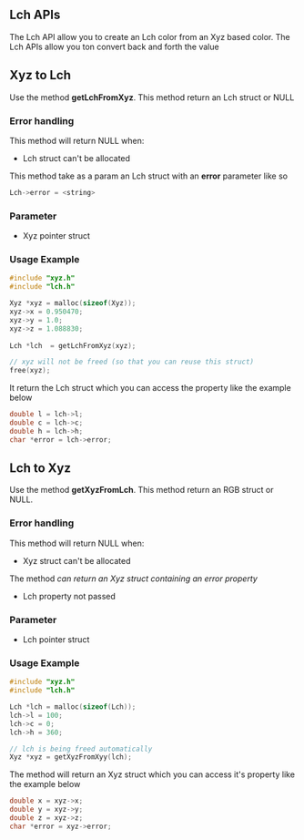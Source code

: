 ## Lch APIs

The Lch API allow you to create an Lch color from an Xyz based color. The Lch APIs allow you ton convert back and forth the value

## Xyz to Lch

Use the method **getLchFromXyz**. This method return an Lch struct or NULL

### Error handling

This method will return NULL when:

- Lch struct can't be allocated

This method take as a param an Lch struct with an **error** parameter like so

```c
Lch->error = <string>
```

### Parameter

- Xyz pointer struct

### Usage Example

```c
#include "xyz.h"
#include "lch.h"

Xyz *xyz = malloc(sizeof(Xyz));
xyz->x = 0.950470;
xyz->y = 1.0;
xyz->z = 1.088830;
    
Lch *lch  = getLchFromXyz(xyz);

// xyz will not be freed (so that you can reuse this struct)
free(xyz);
```

It return the Lch struct which you can access the property like the example below

```c
double l = lch->l;
double c = lch->c;
double h = lch->h;
char *error = lch->error;
```

## Lch to Xyz

Use the method **getXyzFromLch**. This method return an RGB struct or NULL.

### Error handling

This method will return NULL when:

- Xyz struct can't be allocated

The method *can return an Xyz struct containing an error property*

- Lch property not passed

### Parameter

- Lch pointer struct

### Usage Example

```c
#include "xyz.h"
#include "lch.h"

Lch *lch = malloc(sizeof(Lch));
lch->l = 100;
lch->c = 0;
lch->h = 360;

// lch is being freed automatically
Xyz *xyz = getXyzFromXyy(lch);
```

The method will return an Xyz struct which you can access it's property like the example below

```c
double x = xyz->x;
double y = xyz->y;
double z = xyz->z;
char *error = xyz->error;
```



